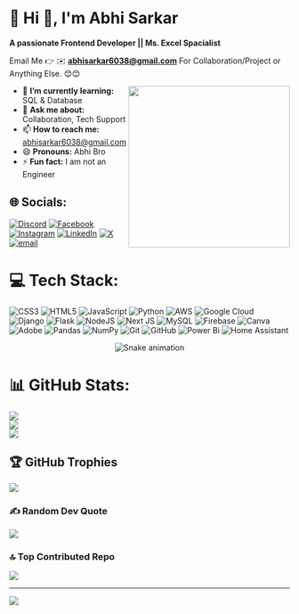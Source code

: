 # 💫 Hi 👋, I'm Abhi Sarkar
**A passionate Frontend Developer || Ms. Excel Spacialist**

Email Me 👉 ✉️ **abhisarkar6038@gmail.com** For Collaboration/Project or Anything Else. 😊😊

<img  src="./thoughtworks-gif_dribbble.gif" height="290px" align="right" />


- 🌱 **I’m currently learning:** SQL & Database
- 💬 **Ask me about:** Collaboration, Tech Support
- 📫 **How to reach me:** abhisarkar6038@gmail.com
- 😄 **Pronouns:** Abhi Bro
- ⚡ **Fun fact:** I am not an Engineer
  
## 🌐 Socials:
[![Discord](https://img.shields.io/badge/Discord-%237289DA.svg?logo=discord&logoColor=white)](https://discord.gg/https://discord.gg/etVgTr7m) [![Facebook](https://img.shields.io/badge/Facebook-%231877F2.svg?logo=Facebook&logoColor=white)](https://www.facebook.com/abhi.sarkar.50364592) [![Instagram](https://img.shields.io/badge/Instagram-%23E4405F.svg?logo=Instagram&logoColor=white)](https://instagram.com/i_am_abhi_sarkar) [![LinkedIn](https://img.shields.io/badge/LinkedIn-%230077B5.svg?logo=linkedin&logoColor=white)](https://linkedin.com/in/techwithabhi) [![X](https://img.shields.io/badge/X-black.svg?logo=X&logoColor=white)](https://x.com/@AbhiSarkar2025) [![email](https://img.shields.io/badge/Email-D14836?logo=gmail&logoColor=white)](mailto:abhisarkar6038@gmail.com) 

# 💻 Tech Stack:
![CSS3](https://img.shields.io/badge/css3-%231572B6.svg?style=for-the-badge&logo=css3&logoColor=white) ![HTML5](https://img.shields.io/badge/html5-%23E34F26.svg?style=for-the-badge&logo=html5&logoColor=white) ![JavaScript](https://img.shields.io/badge/javascript-%23323330.svg?style=for-the-badge&logo=javascript&logoColor=%23F7DF1E) ![Python](https://img.shields.io/badge/python-3670A0?style=for-the-badge&logo=python&logoColor=ffdd54) ![AWS](https://img.shields.io/badge/AWS-%23FF9900.svg?style=for-the-badge&logo=amazon-aws&logoColor=white) ![Google Cloud](https://img.shields.io/badge/GoogleCloud-%234285F4.svg?style=for-the-badge&logo=google-cloud&logoColor=white) ![Django](https://img.shields.io/badge/django-%23092E20.svg?style=for-the-badge&logo=django&logoColor=white) ![Flask](https://img.shields.io/badge/flask-%23000.svg?style=for-the-badge&logo=flask&logoColor=white) ![NodeJS](https://img.shields.io/badge/node.js-6DA55F?style=for-the-badge&logo=node.js&logoColor=white) ![Next JS](https://img.shields.io/badge/Next-black?style=for-the-badge&logo=next.js&logoColor=white) ![MySQL](https://img.shields.io/badge/mysql-4479A1.svg?style=for-the-badge&logo=mysql&logoColor=white) ![Firebase](https://img.shields.io/badge/firebase-a08021?style=for-the-badge&logo=firebase&logoColor=ffcd34) ![Canva](https://img.shields.io/badge/Canva-%2300C4CC.svg?style=for-the-badge&logo=Canva&logoColor=white) ![Adobe](https://img.shields.io/badge/adobe-%23FF0000.svg?style=for-the-badge&logo=adobe&logoColor=white) ![Pandas](https://img.shields.io/badge/pandas-%23150458.svg?style=for-the-badge&logo=pandas&logoColor=white) ![NumPy](https://img.shields.io/badge/numpy-%23013243.svg?style=for-the-badge&logo=numpy&logoColor=white) ![Git](https://img.shields.io/badge/git-%23F05033.svg?style=for-the-badge&logo=git&logoColor=white) ![GitHub](https://img.shields.io/badge/github-%23121011.svg?style=for-the-badge&logo=github&logoColor=white) ![Power Bi](https://img.shields.io/badge/power_bi-F2C811?style=for-the-badge&logo=powerbi&logoColor=black) ![Home Assistant](https://img.shields.io/badge/home%20assistant-%2341BDF5.svg?style=for-the-badge&logo=home-assistant&logoColor=white)

<!-- Snake Game Repo View -->

<div align="center">
  <img src="https://profile-readme-generator.com/assets/snake.svg" alt="Snake animation" />
</div>

# 📊 GitHub Stats:
![](https://github-readme-stats.vercel.app/api?username=Techwithabhi&theme=blue-green&hide_border=false&include_all_commits=true&count_private=false)<br/>
![](https://nirzak-streak-stats.vercel.app/?user=Techwithabhi&theme=blue-green&hide_border=false)<br/>
![](https://github-readme-stats.vercel.app/api/top-langs/?username=Techwithabhi&theme=blue-green&hide_border=false&include_all_commits=true&count_private=false&layout=compact)

## 🏆 GitHub Trophies
![](https://github-profile-trophy.vercel.app/?username=Techwithabhi&theme=radical&no-frame=false&no-bg=true&margin-w=4)

### ✍️ Random Dev Quote
![](https://quotes-github-readme.vercel.app/api?type=horizontal&theme=radical)

### 🔝 Top Contributed Repo
![](https://github-contributor-stats.vercel.app/api?username=Techwithabhi&limit=5&theme=dark&combine_all_yearly_contributions=true)

---
[![](https://visitcount.itsvg.in/api?id=Techwithabhi&icon=0&color=0)](https://visitcount.itsvg.in)

<!-- Proudly created with GPRM ( https://gprm.itsvg.in ) -->
